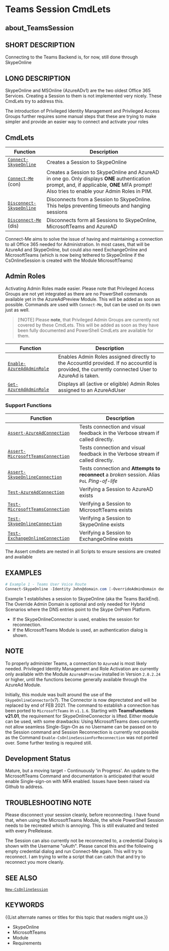 ﻿# Teams Session CmdLets

## about_TeamsSession

## SHORT DESCRIPTION

Connecting to the Teams Backend is, for now, still done through SkypeOnline

## LONG DESCRIPTION

SkypeOnline and MSOnline (AzureADv1) are the two oldest Office 365 Services. Creating a Session to them is not implemented very nicely. These CmdLets try to address this.

The introduction of Privileged Identity Management and Privileged Access Groups further requires some manual steps that these are trying to make simpler and provide an easier way to connect and activate your roles

## CmdLets

| Function                                                    | Description                                                                                                                                  |
| ----------------------------------------------------------- | -------------------------------------------------------------------------------------------------------------------------------------------- |
| [`Connect-SkypeOnline`](../docs/Connect-SkypeOnline.md)       | Creates a Session to SkypeOnline                                                                            |
| [`Connect-Me`](../docs/Connect-Me.md) (con)                   | Creates a Session to SkypeOnline and AzureAD in one go. Only displays **ONE** authentication prompt, and, if applicable, **ONE** MFA prompt! Also tries to enable your Admin Roles in PIM. |
| [`Disconnect-SkypeOnline`](../docs/Disconnect-SkypeOnline.md) | Disconnects from a Session to SkypeOnline. This helps preventing timeouts and hanging sessions                                                       |
| [`Disconnect-Me`](../docs/Disconnect-Me.md) (dis)             | Disconnects form all Sessions to SkypeOnline, MicrosoftTeams and AzureAD                                                                     |

Connect-Me aims to solve the issue of having and maintaining a connection to all Office 365 needed for Administration. In most cases, that will be AzureAd and SkypeOnline, but could also need ExchangeOnline and MicrosoftTeams (which is now being tethered to SkypeOnline if the CsOnlineSession is created with the Module MicrosoftTeams)

## Admin Roles

Activating Admin Roles made easier. Please note that Privileged Access Groups are not yet integrated as there are no PowerShell commands available yet in the AzureAdPreview Module. This will be added as soon as possible. Commands are used with `Connect-Me`, but can be used on its own just as well.

> [!NOTE] Please **note**, that Privileged Admin Groups are currently not covered by these CmdLets. This will be added as soon as they have been fully documented and PowerShell CmdLets are available for them.

| Function                                                      | Description                                                                                                                                     |
| ------------------------------------------------------------- | ----------------------------------------------------------------------------------------------------------------------------------------------- |
| [`Enable-AzureAdAdminRole`](../docs/Enable-AzureAdAdminRole.md) | Enables Admin Roles assigned directly to the AccountId provided. If no accountId is provided, the currently connected User to AzureAd is taken. |
| [`Get-AzureAdAdminRole`](../docs/Get-AzureAdAdminRole.md)       | Displays all (active or eligible) Admin Roles assigned to an AzureAdUser                                                                        |

### Support Functions

| Function                                                                      | Description                                                                                   |
| ----------------------------------------------------------------------------- | --------------------------------------------------------------------------------------------- |
| [`Assert-AzureAdConnection`](../docs/Assert-AzureAdConnection.md)               | Tests connection and visual feedback in the Verbose stream if called directly.                |
| [`Assert-MicrosoftTeamsConnection`](../docs/Assert-MicrosoftTeamsConnection.md) | Tests connection and visual feedback in the Verbose stream if called directly.                |
| [`Assert-SkypeOnlineConnection`](../docs/Assert-SkypeOnlineConnection.md)       | Tests connection and **Attempts to reconnect** a *broken* session. Alias `PoL` *Ping-of-life* |
| [`Test-AzureAdConnection`](../docs/Test-AzureAdConnection.md)                   | Verifying a Session to AzureAD exists                                                         |
| [`Test-MicrosoftTeamsConnection`](../docs/Test-MicrosoftTeamsConnection.md)     | Verifying a Session to MicrosoftTeams exists                                                  |
| [`Test-SkypeOnlineConnection`](../docs/Test-SkypeOnlineConnection.md)           | Verifying a Session to SkypeOnline exists                                                     |
| [`Test-ExchangeOnlineConnection`](../docs/Test-ExchangeOnlineConnection.md)     | Verifying a Session to ExchangeOnline exists                                                  |

The Assert cmdlets are nested in all Scripts to ensure sessions are created and available

## EXAMPLES

````powershell
# Example 1 - Teams User Voice Route
Connect-SkypeOnline -Identity John@domain.com [-OverrideAdminDomain domain.onmicrosoft.com]
````

Example 1 establishes a session to SkypeOnline (aka the Teams BackEnd). The Override Admin Domain is optional and only needed for Hybrid Scenarios where the DNS entries point to the Skype OnPrem Platform.

- If the SkypeOnlineConnector is used, enables the session for reconnection.
- If the MicrosoftTeams Module is used, an authentication dialog is shown.

## NOTE

To properly administer Teams, a connection to `AzureAd` is most likely needed. Privileged Identity Management and Role Activation are currently only available with the Module `AzureAdPreview` installed in Version `2.0.2.24` or higher, until the functions become generally available through the AzureAd Module.

Initially, this module was built around the use of the `SkypeOnlineConnector`(v7). The Connector is now deprectated and will be replaced by end of FEB 2021.
The command to establish a connection has been ported to `MicrosoftTeams` in `v1.1.6`. Starting with **TeamsFunctions v21.01**, the requirement for SkypeOnlineConnector is lifted. Either module can be used, with some drawbacks: Using MicrosoftTeams does currently not allow seamless Single-Sign-On as no Username can be passed on to the Session command and Session Reconnection is currently not possible as the Command `Enable-CsOnlineSessionForReconnection` was not ported over. Some further testing is required still.

## Development Status

Mature, but a moving target - Continuously 'in Progress'. An update to the MicrosoftTeams Command and documentation is anticipated that would enable Single-sign-on with MFA enabled. Issues have been raised via Github to address.

## TROUBLESHOOTING NOTE

Please disconnect your session cleanly, before reconnecting. I have found that, when using the MicrosoftTeams Module, the whole PowerShell Session needs to be recreated which is annoying. This is still evaluated and tested with every PreRelease.

The Session can also currently not be reconnected to, a credential Dialog is shown with the Username "oAuth". Please cancel this and the following empty credential dialog and run Connect-Me again. This will try to reconnect. I am trying to write a script that can catch that and try to reconnect you more cleanly.

## SEE ALSO

[`New-CsOnlineSession`](https://docs.microsoft.com/en-us/powershell/module/skype/new-csonlinesession?view=skype-ps)

## KEYWORDS

{{List alternate names or titles for this topic that readers might use.}}

- SkypeOnline
- MicrosoftTeams
- Module
- Requirements
